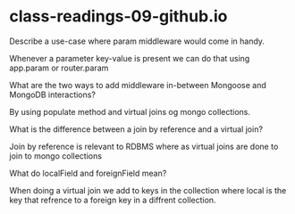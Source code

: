 # class-readings-09-github.io

Describe a use-case where param middleware would come in handy.

Whenever a parameter key-value is present we can do that using app.param or router.param

What are the two ways to add middleware in-between Mongoose and MongoDB interactions?

By using populate method and virtual joins og mongo collections.

What is the difference between a join by reference and a virtual join?

Join by reference is relevant to RDBMS where as virtual joins are done to join to mongo collections


What do localField and foreignField mean?

When doing a virtual join we add to keys in the collection where local is the key that refrence to a foreign key in a diffrent collection.

